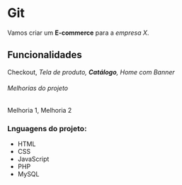 # Git 

Vamos criar um **E-commerce** para a *empresa X*.

## Funcionalidades

Checkout, _Tela de produto, **Catálogo**, Home com Banner_

###### Melhorias do projeto

Melhoria 1, Melhoria 2

### Lnguagens do projeto:

* HTML
* CSS
* JavaScript
* PHP
* MySQL